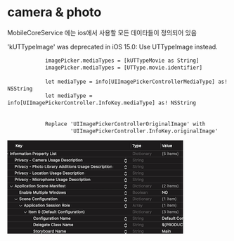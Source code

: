 #  camera & photo

MobileCoreService 에는 ios에서 사용할 모든 데이타들이 정의되어 있음


'kUTTypeImage' was deprecated in iOS 15.0: Use UTTypeImage instead.

```
            imagePicker.mediaTypes = [kUTTypeMovie as String]
            imagePicker.mediaTypes = [UTType.movie.identifier]
               
            let mediaType = info[UIImagePickerControllerMediaType] as!  NSString
            let mediaType = info[UIImagePickerController.InfoKey.mediaType] as! NSString
            
            
            Replace 'UIImagePickerControllerOriginalImage' with
                    'UIImagePickerController.InfoKey.originalImage'
```

![plist권한설정](./image/camera_plist.png)

